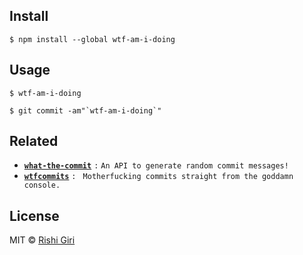 ## Install

```
$ npm install --global wtf-am-i-doing
```


## Usage

```
$ wtf-am-i-doing
```
```
$ git commit -am"`wtf-am-i-doing`"
```


## Related

- __[`what-the-commit`](https://github.com/CodeDotJS/what-the-commit)__ `:` `An API to generate random commit messages!`
- __[`wtfcommits`](https://github.com/CodeDotJS/wtfcommits)__ `:` ` Motherfucking commits straight from the goddamn console.`


## License

MIT &copy; [Rishi Giri](http://rishigiri.ml)

